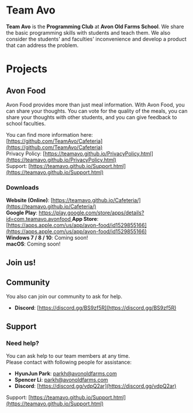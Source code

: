 # Team Avo

**Team Avo** is the **Programming Club** at **Avon Old Farms School**. We share the basic programming skills with students and teach them. We also consider the students' and faculties' inconvenience and develop a product that can address the problem.

# Projects

## Avon Food

Avon Food provides more than just meal information.
With Avon Food, you can share your thoughts. You can vote for the quality of the meals, you can share your thoughts with other students, and you can give feedback to school faculties. 

You can find more information here: [https://github.com/TeamAvo/Cafeteria](https://github.com/TeamAvo/Cafeteria)  
Privacy Policy: [https://teamavo.github.io/PrivacyPolicy.html](https://teamavo.github.io/PrivacyPolicy.html)  
Support: [https://teamavo.github.io/Support.html](https://teamavo.github.io/Support.html)  



### Downloads

**Website (Online)**: [https://teamavo.github.io/Cafeteria/](https://teamavo.github.io/Cafeteria/)  
**Google Play**: [https://play.google.com/store/apps/details?id=com.teamavo.avonfood  ](https://play.google.com/store/apps/details?id=com.teamavo.avonfood)
**App Store**: [https://apps.apple.com/us/app/avon-food/id1529855166](https://apps.apple.com/us/app/avon-food/id1529855166)  
**Windows 7 / 8 / 10**: Coming soon!  
**macOS**: Coming soon!  

## Join us!

## Community

You also can join our community to ask for help.

- **Discord**: [https://discord.gg/BS9zf5R](https://discord.gg/BS9zf5R)

## Support

### Need help?

You can ask help to our team members at any time.  
Please contact with following people for assistance:  

- **HyunJun Park**: [parkh@avonoldfarms.com](mailto:parkh@avonoldfarms.com)
- **Spencer Li**: [parkh@avonoldfarms.com](mailto:lis@avonoldfarms.com)
- **Discord**: [https://discord.gg/vdpQ2ar](https://discord.gg/vdpQ2ar)

Support: [https://teamavo.github.io/Support.html](https://teamavo.github.io/Support.html)
